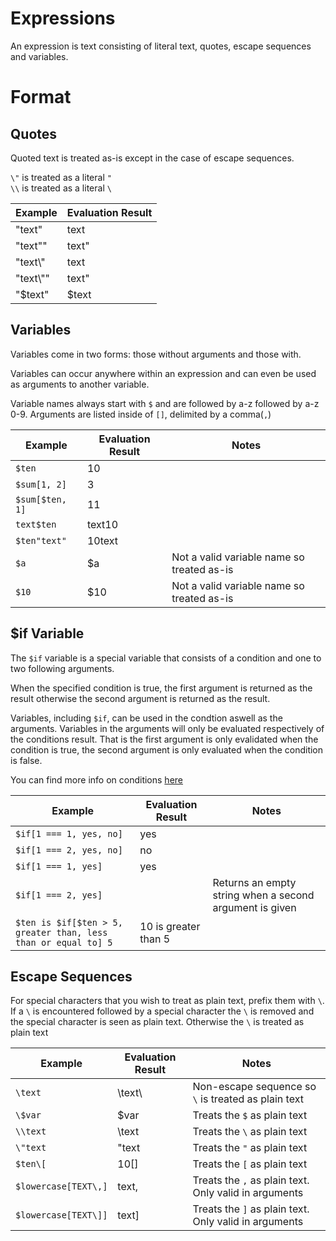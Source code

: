 # Expressions
An expression is text consisting of literal text, quotes, escape sequences and variables.

# Format

## Quotes
Quoted text is treated as-is except in the case of escape sequences.

`\"` is treated as a literal `"`  
`\\` is treated as a literal `\`

| Example   | Evaluation Result |
|-----------|--------|
| "text"    | text   |
| "text\""  | text"  |
| "text\\"  | text   |
| "text\\"" | text\" |
| "$text"   | $text  |


## Variables
Variables come in two forms: those without arguments and those with.

Variables can occur anywhere within an expression and can even be used as arguments to another variable.

Variable names always start with `$` and are followed by a-z followed by a-z 0-9. Arguments are listed inside of `[]`, delimited by a comma(`,`)

| Example | Evaluation Result | Notes |
|--|--|--|
| `$ten` | 10 | |
| `$sum[1, 2]` | 3 | |
| `$sum[$ten, 1]` | 11 | |
| `text$ten` | text10 | |
| `$ten"text"` | 10text | |
| `$a` | $a | Not a valid variable name so treated as-is |
| `$10` | $10 | Not a valid variable name so treated as-is |


## $if Variable
The `$if` variable is a special variable that consists of a condition and one to two following  arguments.

When the specified condition is true, the first argument is returned as the result otherwise the second argument is returned as the result.

Variables, including `$if`, can be used in the condtion aswell as the arguments. Variables in the arguments will only be evaluated respectively of the conditions result. That is the first argument is only evalidated when the condition is true, the second argument is only evaluated when the condition is false.

You can find more info on conditions [here](./conditions.md)

| Example | Evaluation Result | Notes |
|--|--|--|
| `$if[1 === 1, yes, no]` | yes | |
| `$if[1 === 2, yes, no]` | no | |
| `$if[1 === 1, yes]` | yes | |
| `$if[1 === 2, yes]` | | Returns an empty string when a second argument is given |
| `$ten is $if[$ten > 5, greater than, less than or equal to] 5` | 10 is greater than 5 | |

## Escape Sequences
For special characters that you wish to treat as plain text, prefix them with `\`. If a `\` is encountered followed by a special character the `\` is removed and the special character is seen as plain text. Otherwise the `\` is treated as plain text

| Example | Evaluation Result | Notes |
|---------|-------------------|-------|
| `\text` | \text\ | Non-escape sequence so `\` is treated as plain text
| `\$var` | $var | Treats the `$` as plain text |
| `\\text` | \text | Treats the `\` as plain text |
| `\"text` | "text | Treats the `"` as plain text |
| `$ten\[` | 10[] | Treats the `[` as plain text |
| `$lowercase[TEXT\,]` | text, | Treats the `,` as plain text. Only valid in arguments |
| `$lowercase[TEXT\]]` | text] | Treats the `]` as plain text. Only valid in arguments |